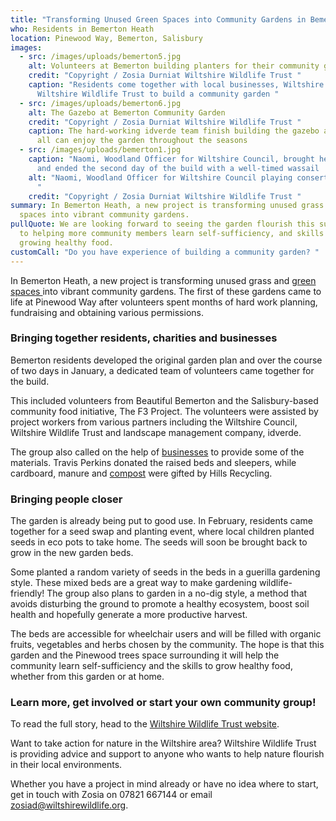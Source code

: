 ```yaml
---
title: "Transforming Unused Green Spaces into Community Gardens in Bemerton  "
who: Residents in Bemerton Heath
location: Pinewood Way, Bemerton, Salisbury
images:
  - src: /images/uploads/bemerton5.jpg
    alt: Volunteers at Bemerton building planters for their community garden
    credit: "Copyright / Zosia Durniat Wiltshire Wildlife Trust "
    caption: "Residents come together with local businesses, Wiltshire Council and
      Wiltshire Wildlife Trust to build a community garden "
  - src: /images/uploads/bemerton6.jpg
    alt: The Gazebo at Bemerton Community Garden
    credit: "Copyright / Zosia Durniat Wiltshire Wildlife Trust "
    caption: The hard-working idverde team finish building the gazebo area so that
      all can enjoy the garden throughout the seasons
  - src: /images/uploads/bemerton1.jpg
    caption: "Naomi, Woodland Officer for Wiltshire Council, brought her Concertina
      and ended the second day of the build with a well-timed wassail  "
    alt: "Naomi, Woodland Officer for Wiltshire Council playing consertina outside.
      "
    credit: "Copyright / Zosia Durniat Wiltshire Wildlife Trust "
summary: In Bemerton Heath, a new project is transforming unused grass and green
  spaces into vibrant community gardens.
pullQuote: We are looking forward to seeing the garden flourish this summer, and
  to helping more community members learn self-sufficiency, and skills in
  growing healthy food.
customCall: "Do you have experience of building a community garden? "
---
```

In Bemerton Heath, a new project is transforming unused grass and [green spaces ](https://nextdoornaturehub.org.uk/guides/taking-over-green-space-in-your-area)into vibrant community gardens. The first of these gardens came to life at Pinewood Way after volunteers spent months of hard work planning, fundraising and obtaining various permissions.  

### Bringing together residents, charities and businesses 

Bemerton residents developed the original garden plan and over the course of two days in January, a dedicated team of volunteers came together for the build.  

This included volunteers from Beautiful Bemerton and the Salisbury-based community food initiative, The F3 Project. The volunteers were assisted by project workers from various partners including the Wiltshire Council, Wiltshire Wildlife Trust and landscape management company, idverde.   

The group also called on the help of [businesses](https://nextdoornaturehub.org.uk/guides/businesses-how-they-can-help-you-and-how-you-can-help-them) to provide some of the materials. Travis Perkins donated the raised beds and sleepers, while cardboard, manure and [compost](https://nextdoornaturehub.org.uk/guides/how-to-make-your-own-compost) were gifted by Hills Recycling.  

### Bringing people closer

The garden is already being put to good use. In February, residents came together for a seed swap and planting event, where local children planted seeds in eco pots to take home. The seeds will soon be brought back to grow in the new garden beds. 

Some planted a random variety of seeds in the beds in a guerilla gardening style. These mixed beds are a great way to make gardening wildlife-friendly! The group also plans to garden in a no-dig style, a method that avoids disturbing the ground to promote a healthy ecosystem, boost soil health and hopefully generate a more productive harvest. 

The beds are accessible for wheelchair users and will be filled with organic fruits, vegetables and herbs chosen by the community. The hope is that this garden and the Pinewood trees space surrounding it will help the community learn self-sufficiency and the skills to grow healthy food, whether from this garden or at home.  

### Learn more, get involved or start your own community group! 

To read the full story, head to the [Wiltshire Wildlife Trust website](https://www.wiltshirewildlife.org/blog/staff/grow-food-not-grass).  

Want to take action for nature in the Wiltshire area? Wiltshire Wildlife Trust is providing advice and support to anyone who wants to help nature flourish in their local environments.  

Whether you have a project in mind already or have no idea where to start, get in touch with Zosia on 07821 667144 or email zosiad@wiltshirewildlife.org.